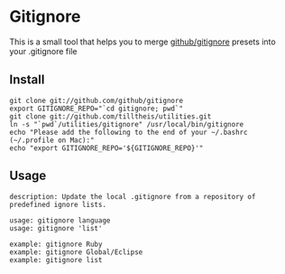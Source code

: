 Gitignore
=========
This is a small tool that helps you to merge [github/gitignore](http://github.com/github/gitignore) presets into your .gitignore file

Install
-------
    git clone git://github.com/github/gitignore
    export GITIGNORE_REPO="`cd gitignore; pwd`"
    git clone git://github.com/tilltheis/utilities.git
    ln -s "`pwd`/utilities/gitignore" /usr/local/bin/gitignore
    echo "Please add the following to the end of your ~/.bashrc (~/.profile on Mac):"
    echo "export GITIGNORE_REPO='${GITIGNORE_REPO}'"

Usage
-----
    description: Update the local .gitignore from a repository of predefined ignore lists.
    
    usage: gitignore language
    usage: gitignore 'list'
    
    example: gitignore Ruby
    example: gitignore Global/Eclipse
    example: gitignore list
